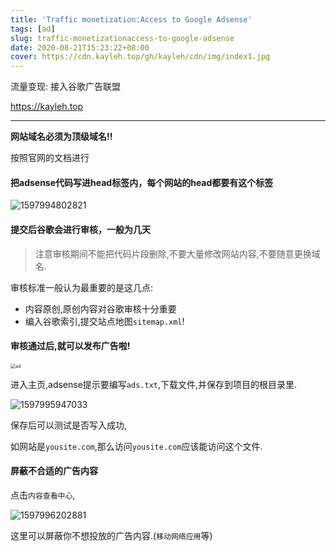 ```yaml
---
title: 'Traffic monetization:Access to Google Adsense'
tags: [ad]
slug: traffic-monetizationaccess-to-google-adsense
date: 2020-08-21T15:23:22+08:00
cover: https://cdn.kayleh.top/gh/kayleh/cdn/img/index1.jpg
---
```


流量变现: 接入谷歌广告联盟

https://kayleh.top

----

<!--more-->

**网站域名必须为顶级域名!!**

按照官网的文档进行

#### 把adsense代码写进head标签内，每个网站的head都要有这个标签

![1597994802821](https://cdn.kayleh.top/gh/kayleh/cdn/img/接入谷歌广告联盟Adsense/1.png)

#### 提交后谷歌会进行审核，一般为几天

> 注意审核期间不能把代码片段删除,不要大量修改网站内容,不要随意更换域名.

审核标准一般认为最重要的是这几点:

- 内容原创,原创内容对谷歌审核十分重要
- 编入谷歌索引,提交站点地图`sitemap.xml`! 

#### 审核通过后,就可以发布广告啦!

<img src="ad.jpg" alt="ad" style="zoom:50%;" />

进入主页,adsense提示要编写`ads.txt`,下载文件,并保存到项目的根目录里.

![1597995947033](https://cdn.kayleh.top/gh/kayleh/cdn/img/接入谷歌广告联盟Adsense/2.png)

保存后可以测试是否写入成功,

如网站是`yousite.com`,那么访问`yousite.com`应该能访问这个文件.

#### 屏蔽不合适的广告内容

点击`内容查看中心`,

![1597996202881](https://cdn.kayleh.top/gh/kayleh/cdn/img/接入谷歌广告联盟Adsense/3.png)

这里可以屏蔽你不想投放的广告内容.(`移动网络应用`等)

